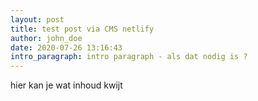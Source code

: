 ```yaml
---
layout: post
title: test post via CMS netlify
author: john_doe
date: 2020-07-26 13:16:43
intro_paragraph: intro paragraph - als dat nodig is ?
---
```

hier kan je wat inhoud kwijt